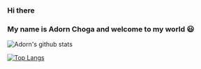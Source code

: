 ### Hi there

### My name is Adorn Choga and welcome to my world 😃

![Adorn's github stats](https://github-readme-stats.vercel.app/api?username=AdornChoga)

[![Top Langs](https://github-readme-stats.vercel.app/api/top-langs/?username=AdornChoga)](https://github.com/AdornChoga/github-readme-stats)

